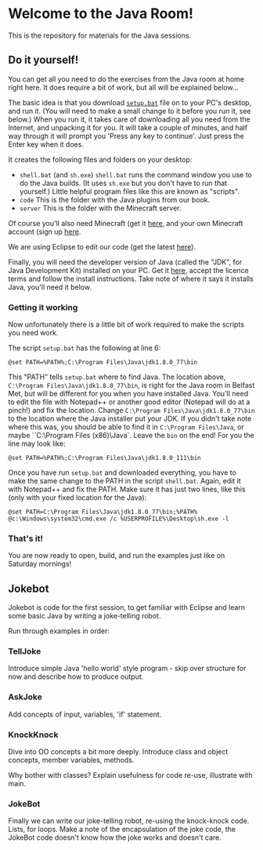 # Welcome to the Java Room!

This is the repository for materials for the Java sessions.  

## Do it yourself!

You can get all you need to do the exercises from the Java room at home right here.  It 
does require a bit of work, but all will be explained below...

The basic idea is that you download [`setup.bat`](https://raw.githubusercontent.com/coderdojobelfast/java/master/setup.bat) file on to your PC's desktop, and run it. (You will 
need to make a small change to it before you run it, see below.)  When you run it, it 
takes care of downloading all you need from the Internet, and unpacking it for you. It will
take a couple of minutes, and half way through it will prompt you 'Press any key to continue'.  Just press the Enter key when it does.

It creates the following files and folders on your desktop:

* `shell.bat` (and `sh.exe`) `shell.bat` runs the command window you use to do the 
Java builds.  (It uses `sh.exe` but you don't have to run that yourself.)   Little
helpful program files like this are known as "scripts".
* `code`  This is the folder with the Java plugins from our book.
* `server` This is the folder with the Minecraft server.


Of course you'll also need Minecraft (get it [here](https://minecraft.net/en/download/), and your own Minecraft account (sign up [here](https://minecraft.net/).

We are using Eclipse to edit our code (get the latest [here](https://eclipse.org/downloads/)).

Finally, you will need the developer version of Java (called the "JDK", for Java Development Kit) installed on your PC. Get it [here](http://www.oracle.com/technetwork/java/javase/downloads/index.html), accept the licence terms and follow the install instructions. 
Take note of where it says it installs Java, you'll need it below.

### Getting it working

Now unfortunately there is a little bit of work required to make the scripts you need work.

The script `setup.bat` has the following at line 6: 

    @set PATH=%PATH%;C:\Program Files\Java\jdk1.8.0_77\bin
    
This "PATH" tells `setup.bat` where to find Java. The location above, `C:\Program Files\Java\jdk1.8.0_77\bin`, is right for the Java room in Belfast Met, but will be different for you when you have installed Java.  You'll need to edit the file with Notepad++ or another good editor (Notepad will do at a pinch!) and fix the location.
Change `C:\Program Files\Java\jdk1.8.0_77\bin` to the location where the Java installer put your JDK. If you didn't take note where this was, you should be able to find it in `C:\Program Files\Java`, or maybe ``C:\Program Files (x86)\Java\`. Leave the `bin` on the end! For you the line may look like:

    @set PATH=%PATH%;C:\Program Files\Java\jdk1.8.0_111\bin


Once you have run `setup.bat` and downloaded everything, you have to make the same change to the PATH in the script `shell.bat`. Again, edit it with Notepad++ and fix the PATH.
Make sure it has just two lines, like this (only with your fixed location for the Java): 

    @set PATH=C:\Program Files\Java\jdk1.8.0_77\bin;%PATH%
    @c:\Windows\system32\cmd.exe /c %USERPROFILE%\Desktop\sh.exe -l
    

### That's it!

You are now ready to open, build, and run the examples just like on Saturday mornings!

## Jokebot

Jokebot is code for the first session, to get familiar with Eclipse and learn some basic Java by writing a joke-telling robot.

Run through examples in order:

### TellJoke

Introduce simple Java 'hello world' style program - skip over structure for now and describe how to produce output.

### AskJoke

Add concepts of input, variables, 'if' statement.

### KnockKnock

Dive into OO concepts a bit more deeply.  Introduce class and object concepts, member variables, methods.

Why bother with classes?  Explain usefulness for code re-use, illustrate with main.

### JokeBot

Finally we can write our joke-telling robot, re-using the knock-knock code. Lists, for loops.  Make a note of the encapsulation of the joke code, the JokeBot code doesn't know how the joke works and doesn't care.





